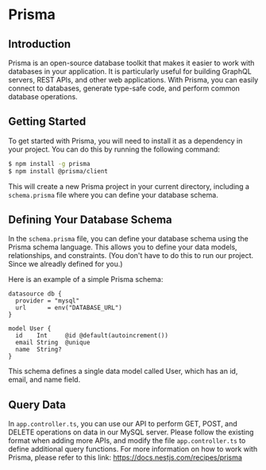 # Prisma

## Introduction

Prisma is an open-source database toolkit that makes it easier to work with databases in your application. It is particularly useful for building GraphQL servers, REST APIs, and other web applications. With Prisma, you can easily connect to databases, generate type-safe code, and perform common database operations.

## Getting Started

To get started with Prisma, you will need to install it as a dependency in your project. You can do this by running the following command:

```bash
$ npm install -g prisma
$ npm install @prisma/client
```

This will create a new Prisma project in your current directory, including a `schema.prisma` file where you can define your database schema.

## Defining Your Database Schema

In the `schema.prisma` file, you can define your database schema using the Prisma schema language. This allows you to define your data models, relationships, and constraints. (You don't have to do this to run our project. Since we alreadly defined for you.)

Here is an example of a simple Prisma schema:

```prisma
datasource db {
  provider = "mysql"
  url      = env("DATABASE_URL")
}

model User {
  id    Int     @id @default(autoincrement())
  email String  @unique
  name  String?
}
```

This schema defines a single data model called User, which has an id, email, and name field.

## Query Data

In `app.controller.ts`, you can use our API to perform GET, POST, and DELETE operations on data in our MySQL server. Please follow the existing format when adding more APIs, and modify the file `app.controller.ts` to define additional query functions. For more information on how to work with Prisma, please refer to this link: https://docs.nestjs.com/recipes/prisma
